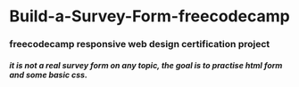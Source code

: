 # Build-a-Survey-Form-freecodecamp
### freecodecamp responsive web design certification project 
##### it is not a real survey form on any topic, the goal is to practise html form and some basic css.
